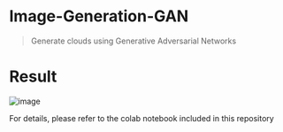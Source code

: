 # Image-Generation-GAN
> Generate clouds using Generative Adversarial Networks

# Result 
![image](https://github.com/charishma-07/Image-Generation-GAN/assets/93257931/b828c4be-37dd-42aa-9de6-8ca33c5010d8)

For details, please refer to the colab notebook included in this repository


